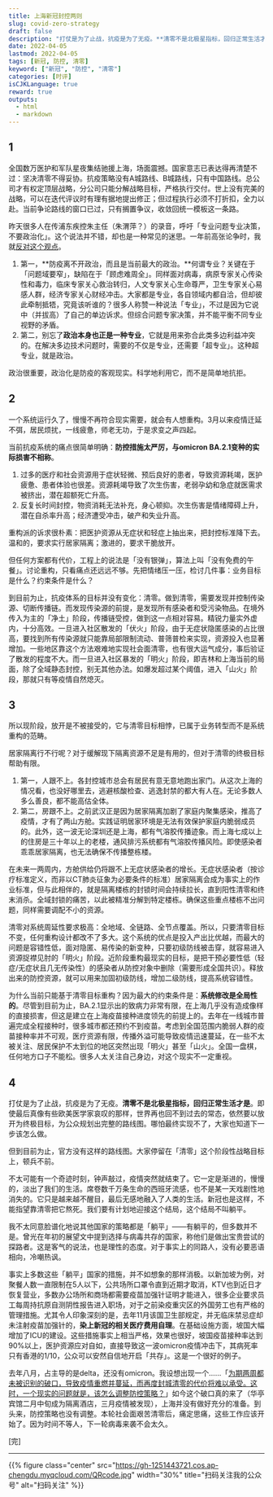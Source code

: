 ```yaml
---
title: 上海新冠封控两则
slug: covid-zero-strategy
draft: false
description: "打仗是为了止战，抗疫是为了无疫。**清零不是北极星指标，回归正常生活才是**。即使最后真像有些欧美医学家哀叹的那样，世界再也回不到过去的常态，依然要以放开为终极目标，为公众规划出完整的路线图。哪怕最终实现不了，大家也知道下一步该怎么做。"
date: 2022-04-05
lastmod: 2022-04-05
tags: [新冠, 防控, 清零]
keyword: ["新冠", "防控", "清零"]
categories: [时评]
isCJKLanguage: true
reward: true
outputs:
  - html
  - markdown
---
```


## 1

全国数万医护和军队星夜集结驰援上海，场面震撼。国家意志已表达得再清楚不过：坚决清零不得妥协。抗疫策略没有A城路线、B城路线，只有中国路线。总公司才有权定顶层战略，分公司只能分解战略目标，严格执行交付。世上没有完美的战略，可以在迭代评议时有理有据地提出修正；但过程执行必须不打折扣，全力以赴。当前争论路线的窗口已过，只有搁置争议，收敛回统一模板这一条路。

昨天很多人在传浦东疾控朱主任（朱渭萍？）的录音，呼吁「专业问题专业决策，不要政治化」。这个说法并不错，却也是一种常见的迷思。一年前高张论争时，我就[反对这个观点](https://madlogos.github.io/post/zhang-wenhong-gao-qiang-contraversy)。

1. 第一，**防疫离不开政治，而且是当前最大的政治。**何谓专业？关键在于「问题域要窄」，缺陷在于「顾虑难周全」。同样面对病毒，病原专家关心传染性和毒力，临床专家关心救治转归，人文专家关心生命尊严，卫生专家关心易感人群，经济专家关心财经冲击。大家都是专业，各自领域内都自洽，但却彼此牵制抵牾，究竟该听谁的？很多人称赞一种说法「专业」，不过是因为它说中（并拔高）了自己的单边诉求。但综合问题专家决策，并不能平衡不同专业视野的矛盾。
2. 第二，别忘了**政治本身也正是一种专业**，它就是用来弥合此类多边利益冲突的。在解决多边技术问题时，需要的不仅是专业，还需要「超专业」。这种超专业，就是政治。

政治很重要，政治化是防疫的客观现实。科学地利用它，而不是简单地抗拒。

<!--more-->

## 2

一个系统运行久了，慢慢不再符合现实需要，就会有人想重构。3月以来疫情迁延不弭，居民烦扰，一线疲惫，师老无功，于是求变之声四起。

当前抗疫系统的痛点很简单明确：**防控措施太严厉，与omicron BA.2.1变种的实际损害不相称**。

1. 过多的医疗和社会资源用于症状轻微、预后良好的患者，导致资源耗竭，医护疲惫、患者体验也很差。资源耗竭导致了次生伤害，老弱孕幼和急症就医需求被挤出，潜在超额死亡升高。
2. 反复长时间封控，物资消耗无法补充，身心顿抑。次生伤害是情绪障碍上升，潜在自杀率升高；经济遭受冲击，破产和失业升高。

重构派的诉求很朴素：把医护资源从无症状和轻症上抽出来，把封控标准降下去。温和的，要求实行居家隔离；激进的，要求干脆放开。

但任何方案都有代价，工程上的说法是「没有银弹」，算法上叫「没有免费的午餐」。讨论重构，只看痛点还远远不够。先把情绪压一压，检讨几件事：业务目标是什么？约束条件是什么？

到目前为止，抗疫体系的目标并没有变化：清零。做到清零，需要发现并控制传染源、切断传播链。而发现传染源的前提，是发现所有感染者和受污染物品。在境外传入为主的「净土」阶段，传播链受控，做到这一点相对容易。精锐力量实外虚内，十分高效。一旦进入社区散发的「伏火」阶段，由于无症状隐匿感染的占比很高，要找到所有传染源就只能靠局部限制流动、普筛普检来实现，资源投入也显著增加。一些地区靠这个方法艰难地实现社会面清零，也有很大运气成分，事后验证了散发的程度不大。而一旦进入社区暴发的「明火」阶段，即吉林和上海当前的局面，除了全域静态封控，别无其他办法。如爆发超过某个阈值，进入「山火」阶段，那就只有等疫情自然熄灭。

## 3

所以现阶段，放开是不被接受的，它与清零目标相悖，已属于业务转型而不是系统重构的范畴。

居家隔离行不行呢？对于缓解现下隔离资源不足是有用的，但对于清零的终极目标帮助有限。

1. 第一，人跟不上。各封控城市总会有居民有意无意地跑出家门。从这次上海的情况看，也没好哪里去，逃避核酸检查、逃逸封禁的都大有人在。无论多数人多么善良，都不能高估全体。
2. 第二，房跟不上。之前武汉正是因为居家隔离加剧了家庭内聚集感染，推高了疫情，才有了两山方舱。实践证明居家环境是无法有效保护家庭内脆弱成员的。此外，这一波无论深圳还是上海，都有气溶胶传播迹象。而上海七成以上的住房是三十年以上的老楼，通风排污系统都有气溶胶传播风险。即使感染者乖乖居家隔离，也无法确保不传播整栋楼。

在未来一两周内，方舱供给仍将跟不上无症状感染者的增长。无症状感染者（按诊疗标准定义，而非以CT肺炎征象为必要条件的标准）居家隔离会成为事实上的作业标准，但与此相伴的，就是隔离楼栋的封锁时间会持续拉长，直到阳性清零和终末消杀。全域封锁的痛苦，以此被精准分解到特定楼栋。确保这些重点楼栋不出问题，同样需要调配不小的资源。

清零对系统周延性要求极高：全地域、全链路、全节点覆盖。所以，只要清零目标不变，任何重构设计都改不了多大。这个系统的优点是投入产出比优越，而最大的问题是容错性低，面对隐匿、易传染的新变种，只要初级防线被击穿，就容易进入资源捉襟见肘的「明火」阶段。近阶段重构最现实的目标，是把干预必要性低（轻症/无症状且几无传染性）的感染者从防控对象中删除（需要形成全国共识）。释放出来的防控资源，就可以用来加固初级防线，增加二级防线，提高系统容错性。

为什么当前只能基于清零目标重构？因为最大的约束条件是：**系统修改是全局性的**。尽管到目前为止，BA.2.1显示出的致病力非常有限，在上海几乎没有造成像样的直接损害，但这是建立在上海疫苗接种进度领先的前提上的。去年在一线城市普遍完成全程接种时，很多城市都还预约不到疫苗。考虑到全国范围内脆弱人群的疫苗接种率并不可观，医疗资源有限，传播外溢可能导致疫情迅速蔓延，在一些不太被关注、居民保护不太到位的地区突然出现「明火」甚至「山火」。全国一盘棋，任何地方口子不能松。很多人太关注自己身边，对这个现实不一定重视。

## 4

打仗是为了止战，抗疫是为了无疫。**清零不是北极星指标，回归正常生活才是**。即使最后真像有些欧美医学家哀叹的那样，世界再也回不到过去的常态，依然要以放开为终极目标，为公众规划出完整的路线图。哪怕最终实现不了，大家也知道下一步该怎么做。

但到目前为止，官方没有这样的路线图。大家停留在「清零」这个阶段性战略目标上，顿兵不前。

不太可能有一个奇迹时刻，钟声敲过，疫情突然就结束了。它一定是渐进的，慢慢的，淡出了我们的生活。席卷数千万条生命的西班牙流感，也不是某一天戏剧性地消失的。它只是越来越不醒目，最后无感地融入了人类的生活。新冠也是这样，不能指望靠清零把它熬死。我们要有计划地迎接这个结局，这个结局不叫躺平。

我不太同意脸谱化地说其他国家的策略都是「躺平」——有躺平的，但多数并不是。曾光在年初的展望文中提到选择与病毒共存的国家，称他们是做出宝贵尝试的探路者。这是客气的说法，也是理性的态度。对于事实上的同路人，没有必要恶语相向，冷嘲热讽。

事实上多数这些「躺平」国家的措施，并不如想象的那样消极。以新加坡为例，对聚餐人数一直限制在5人以下，公共场所口罩令直到近期才取消，KTV也到近日才恢复营业，多数办公场所和商场都需要疫苗加强针证明才能进入，很多企业要求员工每周持抗原自测阴性报告进入职场，对于之前染疫重灾区的外国劳工也有严格的管理措施。尤其令人印象深刻的是，去年11月该国卫生部规定，并无临床禁忌症却未注射疫苗加强针的，**染上新冠的相关医疗费用自理**。在基础设施方面，坡国大幅增加了ICU的建设。这些措施事实上相当严格，效果也很好，坡国疫苗接种率达到90%以上，医护资源应对自如，直接导致这一波omicron疫情冲击下，其病死率只有香港的1/10，公众可以安然自信地开启「共存」。这是一个很好的例子。

去年八月，占主导的是delta，还没有omicron。我设想出现一个……「[为期两周都未被识别的破口，导致疫情重燃并蔓延，而再度封城清零的代价将难以承受。这时，一个现实的问题就是，该怎么调整防控策略？](https://madlogos.github.io/post/zhang-wenhong-gao-qiang-contraversy)」如今这个破口真的来了（华亭宾馆二月中旬成为隔离酒店，三月疫情被发现），上海并没有做好充分的准备。到头来，防控策略也没有调整。本轮社会面艰苦清零后，痛定思痛，这些工作应该开始了。因为时间不等人，下一轮病毒来袭不会太久。

[完]

---

<!-- {% raw %} -->
{{% figure class="center" src="https://gh-1251443721.cos.ap-chengdu.myqcloud.com/QRcode.jpg" width="30%" title="扫码关注我的公众号" alt="扫码关注" %}}
<!-- {% endraw %} -->
